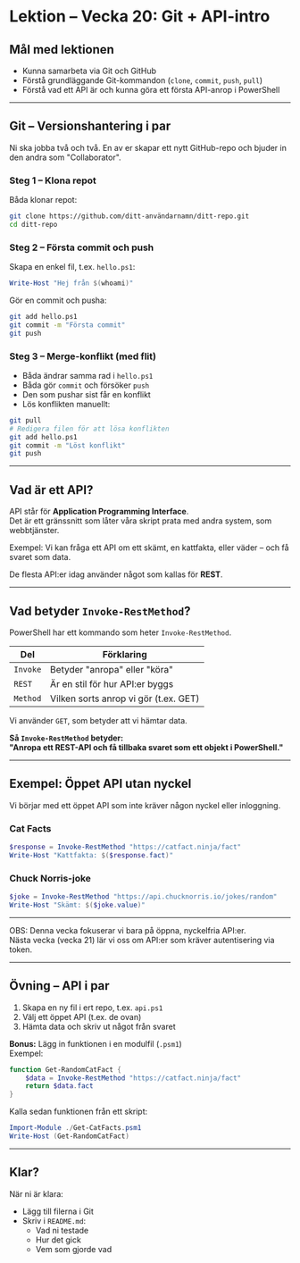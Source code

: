 # Lektion – Vecka 20: Git + API-intro

## Mål med lektionen

- Kunna samarbeta via Git och GitHub
- Förstå grundläggande Git-kommandon (`clone`, `commit`, `push`, `pull`)
- Förstå vad ett API är och kunna göra ett första API-anrop i PowerShell

---

## Git – Versionshantering i par

Ni ska jobba två och två. En av er skapar ett nytt GitHub-repo och bjuder in den andra som "Collaborator".

### Steg 1 – Klona repot

Båda klonar repot:

```bash
git clone https://github.com/ditt-användarnamn/ditt-repo.git
cd ditt-repo
```

### Steg 2 – Första commit och push

Skapa en enkel fil, t.ex. `hello.ps1`:

```powershell
Write-Host "Hej från $(whoami)"
```

Gör en commit och pusha:

```bash
git add hello.ps1
git commit -m "Första commit"
git push
```

### Steg 3 – Merge-konflikt (med flit)

- Båda ändrar samma rad i `hello.ps1`
- Båda gör `commit` och försöker `push`
- Den som pushar sist får en konflikt
- Lös konflikten manuellt:

```bash
git pull
# Redigera filen för att lösa konflikten
git add hello.ps1
git commit -m "Löst konflikt"
git push
```

---

## Vad är ett API?

API står för **Application Programming Interface**.  
Det är ett gränssnitt som låter våra skript prata med andra system, som webbtjänster.

Exempel: Vi kan fråga ett API om ett skämt, en kattfakta, eller väder – och få svaret som data.

De flesta API:er idag använder något som kallas för **REST**.

---

## Vad betyder `Invoke-RestMethod`?

PowerShell har ett kommando som heter `Invoke-RestMethod`.

| Del       | Förklaring                         |
|-----------|------------------------------------|
| `Invoke`  | Betyder "anropa" eller "köra"      |
| `REST`    | Är en stil för hur API:er byggs    |
| `Method`  | Vilken sorts anrop vi gör (t.ex. GET) |

Vi använder `GET`, som betyder att vi hämtar data.

**Så `Invoke-RestMethod` betyder:  
"Anropa ett REST-API och få tillbaka svaret som ett objekt i PowerShell."**

---

## Exempel: Öppet API utan nyckel

Vi börjar med ett öppet API som inte kräver någon nyckel eller inloggning.

### Cat Facts

```powershell
$response = Invoke-RestMethod "https://catfact.ninja/fact"
Write-Host "Kattfakta: $($response.fact)"
```

### Chuck Norris-joke

```powershell
$joke = Invoke-RestMethod "https://api.chucknorris.io/jokes/random"
Write-Host "Skämt: $($joke.value)"
```

---

OBS: Denna vecka fokuserar vi bara på öppna, nyckelfria API:er.  
Nästa vecka (vecka 21) lär vi oss om API:er som kräver autentisering via token.

---

## Övning – API i par

1. Skapa en ny fil i ert repo, t.ex. `api.ps1`
2. Välj ett öppet API (t.ex. de ovan)
3. Hämta data och skriv ut något från svaret

**Bonus:** Lägg in funktionen i en modulfil (`.psm1`)  
Exempel:

```powershell
function Get-RandomCatFact {
    $data = Invoke-RestMethod "https://catfact.ninja/fact"
    return $data.fact
}
```

Kalla sedan funktionen från ett skript:

```powershell
Import-Module ./Get-CatFacts.psm1
Write-Host (Get-RandomCatFact)
```

---

## Klar?

När ni är klara:

- Lägg till filerna i Git
- Skriv i `README.md`:
  - Vad ni testade
  - Hur det gick
  - Vem som gjorde vad
